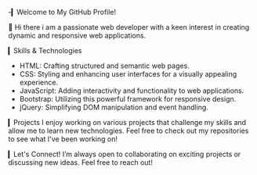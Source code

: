 -▎Welcome to My GitHub Profile!

👋 Hi there i am a passionate web developer with a keen interest in creating dynamic and responsive web applications.

▎Skills & Technologies
- HTML: Crafting structured and semantic web pages.
- CSS: Styling and enhancing user interfaces for a visually appealing experience.
- JavaScript: Adding interactivity and functionality to web applications.
- Bootstrap: Utilizing this powerful framework for responsive design.
- jQuery: Simplifying DOM manipulation and event handling.

▎Projects
I enjoy working on various projects that challenge my skills and allow me to learn new technologies. Feel free to check out my repositories to see what I've been working on!

▎Let's Connect!
I’m always open to collaborating on exciting projects or discussing new ideas. Feel free to reach out!
